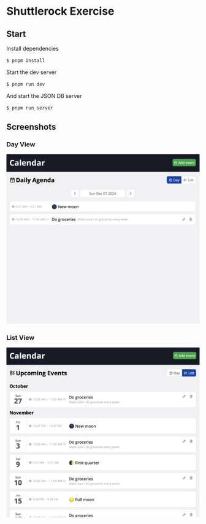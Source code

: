 # Shuttlerock Exercise

## Start

Install dependencies

``` sh
$ pnpm install
```

Start the dev server

``` sh
$ pnpm run dev
```

And start the JSON DB server

``` sh
$ pnpm run server
```

## Screenshots

### Day View

![Day view](./screenshots/day-view.png)

### List View

![List view](./screenshots/list-view.png)
